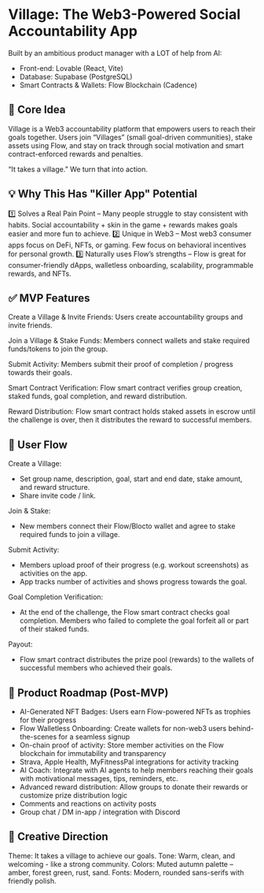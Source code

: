 <h1>Village: The Web3-Powered Social Accountability App</h1>

Built by an ambitious product manager with a LOT of help from AI:
- Front-end: Lovable (React, Vite)
- Database: Supabase (PostgreSQL)
- Smart Contracts & Wallets: Flow Blockchain (Cadence)

<h2>🌱 Core Idea</h2>

Village is a Web3 accountability platform that empowers users to reach their goals together. Users join “Villages” (small goal-driven communities), stake assets using Flow, and stay on track through social motivation and smart contract-enforced rewards and penalties.

“It takes a village.” We turn that into action.

<h2>💡 Why This Has "Killer App" Potential</h2>

1️⃣ Solves a Real Pain Point – Many people struggle to stay consistent with habits. Social accountability + skin in the game + rewards makes goals easier and more fun to achieve.
2️⃣ Unique in Web3 – Most web3 consumer apps focus on DeFi, NFTs, or gaming. Few focus on behavioral incentives for personal growth.
3️⃣ Naturally uses Flow’s strengths – Flow is great for consumer-friendly dApps, walletless onboarding, scalability, programmable rewards, and NFTs.

<h2>✅ MVP Features</h2>

Create a Village & Invite Friends: Users create accountability groups and invite friends.

Join a Village & Stake Funds: Members connect wallets and stake required funds/tokens to join the group.

Submit Activity: Members submit their proof of completion / progress towards their goals.

Smart Contract Verification: Flow smart contract verifies group creation, staked funds, goal completion, and reward distribution.

Reward Distribution: Flow smart contract holds staked assets in escrow until the challenge is over, then it distributes the reward to successful members.


<h2>🔁 User Flow</h2>

Create a Village:
- Set group name, description, goal, start and end date, stake amount, and reward structure.
- Share invite code / link.

Join & Stake:
- New members connect their Flow/Blocto wallet and agree to stake required funds to join a village.

Submit Activity:
- Members upload proof of their progress (e.g. workout screenshots) as activities on the app.
- App tracks number of activities and shows progress towards the goal.

Goal Completion Verification:
- At the end of the challenge, the Flow smart contract checks goal completion. Members who failed to complete the goal forfeit all or part of their staked funds.

Payout:
- Flow smart contract distributes the prize pool (rewards) to the wallets of successful members who achieved their goals.


<h2>🌟 Product Roadmap (Post-MVP) </h2>

- AI-Generated NFT Badges: Users earn Flow-powered NFTs as trophies for their progress
- Flow Walletless Onboarding: Create wallets for non-web3 users behind-the-scenes for a seamless signup
- On-chain proof of activity: Store member activities on the Flow blockchain for immutability and transparency
- Strava, Apple Health, MyFitnessPal integrations for activity tracking
- AI Coach: Integrate with AI agents to help members reaching their goals with motivational messages, tips, reminders, etc. 
- Advanced reward distribution: Allow groups to donate their rewards or customize prize distribution logic
- Comments and reactions on activity posts
- Group chat / DM in-app / integration with Discord

<h2>🎨 Creative Direction</h2>

Theme: It takes a village to achieve our goals.
Tone: Warm, clean, and welcoming - like a strong community.
Colors: Muted autumn palette – amber, forest green, rust, sand.
Fonts: Modern, rounded sans-serifs with friendly polish.

